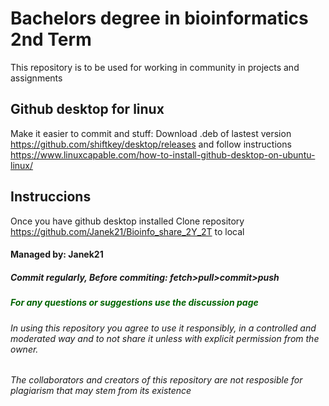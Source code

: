 # Bachelors degree in bioinformatics 2nd Term

This repository is to be used for working in community in projects and assignments

## Github desktop for linux

Make it easier to commit and stuff:
Download .deb of lastest version
https://github.com/shiftkey/desktop/releases
and follow instructions
https://www.linuxcapable.com/how-to-install-github-desktop-on-ubuntu-linux/

## Instruccions
Once you have github desktop installed
  Clone repository https://github.com/Janek21/Bioinfo_share_2Y_2T to local
#### Managed by: Janek21

##### Commit regularly, Before commiting: fetch>pull>commit>push


##### <span style="color:darkgreen">For any questions or suggestions use the discussion page</span>


###### In using this repository you agree to use it responsibly, in a controlled and moderated way and to not share it unless with explicit permission from the owner.
###### The collaborators and creators of this repository are not resposible for plagiarism that may stem from its existence
